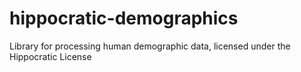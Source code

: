 # hippocratic-demographics
Library for processing human demographic data, licensed under the Hippocratic License
